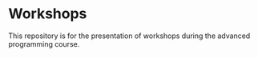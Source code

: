 # Workshops
This repository is for the presentation of workshops during the advanced programming course.
